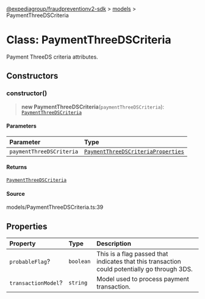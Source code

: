 [@expediagroup/fraudpreventionv2-sdk](../../index.md) > [models](../index.md) > PaymentThreeDSCriteria

# Class: PaymentThreeDSCriteria

Payment ThreeDS criteria attributes.

## Constructors

### constructor()

> **new PaymentThreeDSCriteria**(`paymentThreeDSCriteria`): [`PaymentThreeDSCriteria`](class.PaymentThreeDSCriteria.md)

#### Parameters

| Parameter                | Type                                                                                              |
| :----------------------- | :------------------------------------------------------------------------------------------------ |
| `paymentThreeDSCriteria` | [`PaymentThreeDSCriteriaProperties`](../interfaces/interface.PaymentThreeDSCriteriaProperties.md) |

#### Returns

[`PaymentThreeDSCriteria`](class.PaymentThreeDSCriteria.md)

#### Source

models/PaymentThreeDSCriteria.ts:39

## Properties

| Property            | Type      | Description                                                                                  |
| :------------------ | :-------- | :------------------------------------------------------------------------------------------- |
| `probableFlag`?     | `boolean` | This is a flag passed that indicates that this transaction could potentially go through 3DS. |
| `transactionModel`? | `string`  | Model used to process payment transaction.                                                   |
